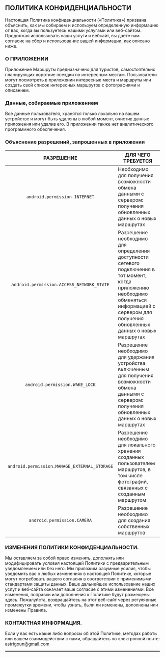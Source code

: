 ## ПОЛИТИКА КОНФИДЕНЦИАЛЬНОСТИ
Настоящая Политика конфиденциальности («Политика») призвана объяснить, как мы собираем и используем определенную информацию от вас, когда вы пользуетесь нашими услугами или веб-сайтом. Продолжая использовать наши услуги и вебсайт, вы даете нам согласие на сбор и использование вашей информации, как описано ниже.

### О ПРИЛОЖЕНИИ
Приложение Маршруты предназначено для туристов, самостоятельно планирующих  короткие поездки по интересным местам. Пользователи могут посмотреть в приложении интересные места и маршруты или создать свой список интересных маршрутов с фотографиями и описанием.


### Данные, собираемые приложением
Все данные  пользователя, хранятся только локально на вашем устройстве и могут быть удалены в любой момент, очистив данные приложения или удалив его. В приложении также нет аналитического программного обеспечения.


### Объяснение разрешений, запрошенных в приложении


| РАЗРЕШЕНИЕ | ДЛЯ ЧЕГО ТРЕБУЕТСЯ|
| :---: | --- |
| `android.permission.INTERNET` | Необходимо для получения возможности обмена данными с сервером: получения обновленных данных о новых маршрутах |
| `android.permission.ACCESS_NETWORK_STATE` | Разрешение необходимо для определения доступности сетевого подключения в тот момент, когда приложению необходимо обменяться информацией с сервером для получения обновленных данных о новых маршрутах|
| `android.permission.WAKE_LOCK` | Разрешение необходимо для удержания устройства включенным для получения возможности обмена данными с сервером: получения обновленных данных о новых маршрутах |
| `android.permission.MANAGE_EXTERNAL_STORAGE` | Разрешение необходимо для локального хранения созданных пользователем маршрутов, в том числе фотографий, связанных с созданным маршрутом |
| `android.permission.CAMERA` | Разрешение необходимо для создания собственных маршрутов |

### ИЗМЕНЕНИЯ ПОЛИТИКИ КОНФИДЕНЦИАЛЬНОСТИ.
Мы оставляем за собой право изменять, дополнять или модифицировать условия настоящей Политики с предварительным уведомлением или без него. Мы приложим разумные усилия, чтобы уведомить вас о любых изменениях в настоящей Политике, которые могут потребовать вашего согласия в соответствии с применимыми стандартами защиты данных. Ваше дальнейшее использование наших услуг и веб-сайта означает ваше согласие с этими изменениями. Все изменения, поправки или дополнения к Политике будут размещены здесь. Пожалуйста, возвращайтесь на этот веб-сайт через регулярные промежутки времени, чтобы узнать, были ли изменены, дополнены или изменены Правила.

### КОНТАКТНАЯ ИНФОРМАЦИЯ.
Если у вас есть какие либо вопросы об этой Политике, методах работы или вашем взаимодействии с нами, обращайтесь по электронной почте: astrigoun@gmail.com
 <hr style="border:1px solid gray">


